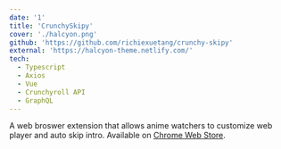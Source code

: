```yaml
---
date: '1'
title: 'CrunchySkipy'
cover: './halcyon.png'
github: 'https://github.com/richiexuetang/crunchy-skipy'
external: 'https://halcyon-theme.netlify.com/'
tech:
  - Typescript
  - Axios
  - Vue
  - Crunchyroll API
  - GraphQL
---
```


A web broswer extension that allows anime watchers to customize web player and auto skip intro. Available on [Chrome Web Store](https://chrome.google.com/webstore/category/extensions).
